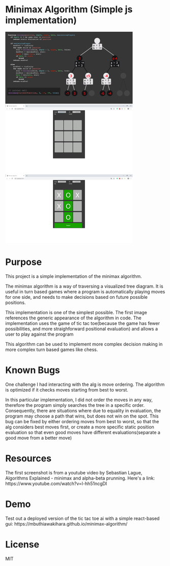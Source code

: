 # Minimax Algorithm (Simple js implementation)
![view during testing](https://github.com/MbuthiaWaKihara/minimax-algorithm/blob/master/images/first.png)
![view during testing](https://github.com/MbuthiaWaKihara/minimax-algorithm/blob/master/images/second.png)
![view during testing](https://github.com/MbuthiaWaKihara/minimax-algorithm/blob/master/images/third.png)

# Purpose

<p>This project is a simple implementation of the minimax algorithm.</p>
<p>The minimax algorithm is a way of traversing a visualized tree diagram. It is useful in turn based games where a program is automatically playing moves for one side, and needs to make decisions based on future possible positions.</p>
<p>This implementation is one of the simplest possible. The first image references the generic appearance of the algorithm in code. The implementation uses the game of tic tac toe(because the game has fewer possibilities, and more straighforward positional evaluation) and allows a user to play against the program</p>
<p>This algorithm can be used to implement more complex decision making in more complex turn based games like chess.</p>


# Known Bugs
<p>One challenge I had interacting with the alg is move ordering. The algorithm is optimized if it checks moves starting from best to worst.</p>
<p>In this particular implementation, I did not order the moves in any way, therefore the program simply searches the tree in a specific order. Consequently, there are situations where due to equality in evaluation, the program may choose a path that wins, but does not win on the spot. This bug can be fixed by either ordering moves from best to worst, so that the alg considers best moves first, or create a more specific static position evaluation so that even good moves have different evaluations(separate a good move from a better move)</p>

# Resources
<p>The first screenshot is from a youtube video by Sebastian Lague, Algorithms Explained - minimax and alpha-beta prunning. Here's a link: https://www.youtube.com/watch?v=l-hh51ncgDI</p>

# Demo
<p>Test out a deployed version of the tic tac toe ai with a simple react-based gui: https://mbuthiawakihara.github.io/minimax-algorithm/</p>

# License
<p>MIT</p>